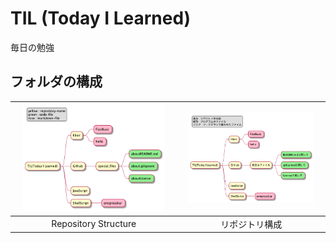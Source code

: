 # TIL (Today I Learned)

毎日の勉強

## フォルダの構成

|<img src="./RepositoryStructure.png" width="90%">|<img src="./RepositoryStructureJ.png" width="90%">|
|:---:|:---:|
|Repository Structure|リポジトリ構成|
